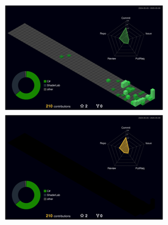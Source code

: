 ![3D GitHub Profile](https://raw.githubusercontent.com/UzCaroco/UzCaroco/main/profile-3d-contrib/profile-night-green.svg)

![3D GitHub Profile](https://raw.githubusercontent.com/UzCaroco/UzCaroco/main/profile-3d-contrib/profile-night-rainbow.svg)

